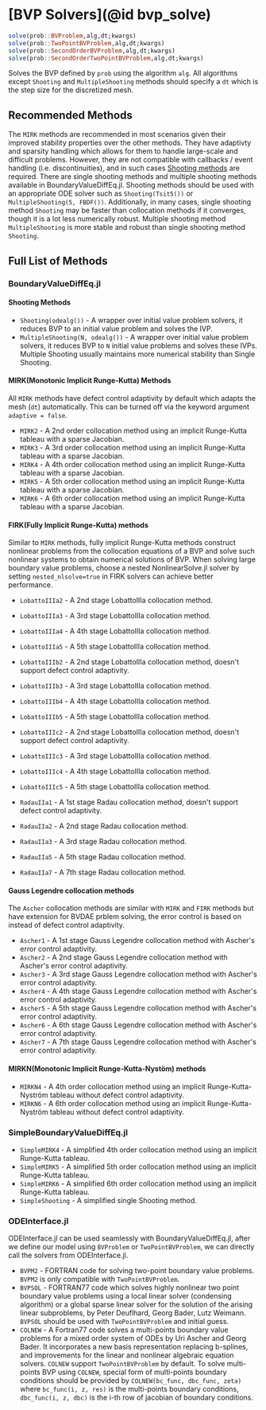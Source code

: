 # [BVP Solvers](@id bvp_solve)

```julia
solve(prob::BVProblem,alg,dt;kwargs)
solve(prob::TwoPointBVProblem,alg,dt;kwargs)
solve(prob::SecondOrderBVProblem,alg,dt;kwargs)
solve(prob::SecondOrderTwoPointBVProblem,alg,dt;kwargs)
```

Solves the BVP defined by `prob` using the algorithm `alg`. All algorithms except `Shooting` and `MultipleShooting` methods should specify a `dt` which is the step size for the discretized mesh.

## Recommended Methods

The `MIRK` methods are recommended in most scenarios given their improved stability properties over the other methods. They have adaptivty and sparsity handling which allows for them to handle large-scale and difficult problems. However, they are not compatible with callbacks / event handling (i.e. discontinuities), and in such cases [Shooting methods](https://en.wikipedia.org/wiki/Shooting_method) are required. There are single shooting methods and multiple shooting methods available in BoundaryValueDiffEq.jl. Shooting methods should be used with an appropriate ODE solver such as `Shooting(Tsit5())` or `MultipleShooting(5, FBDF())`. Additionally,
in many cases, single shooting method `Shooting` may be faster than collocation methods if it converges, though it is a lot less numerically robust. Multiple shooting method `MultipleShooting` is more stable and robust than single shooting method `Shooting`.

## Full List of Methods

### BoundaryValueDiffEq.jl

#### Shooting Methods

  - `Shooting(odealg())` - A wrapper over initial value problem solvers, it reduces BVP to an initial value problem and solves the IVP.
  - `MultipleShooting(N, odealg())` - A wrapper over initial value problem solvers, it reduces BVP to `N` initial value problems and solves these IVPs. Multiple Shooting usually maintains more numerical stability than Single Shooting.

#### MIRK(Monotonic Implicit Runge-Kutta) Methods

All `MIRK` methods have defect control adaptivity by default which adapts the mesh (`dt`) automatically. This can be turned
off via the keyword argument `adaptive = false`.

  - `MIRK2` - A 2nd order collocation method using an implicit Runge-Kutta tableau with a sparse Jacobian.
  - `MIRK3` - A 3rd order collocation method using an implicit Runge-Kutta tableau with a sparse Jacobian.
  - `MIRK4` - A 4th order collocation method using an implicit Runge-Kutta tableau with a sparse Jacobian.
  - `MIRK5` - A 5th order collocation method using an implicit Runge-Kutta tableau with a sparse Jacobian.
  - `MIRK6` - A 6th order collocation method using an implicit Runge-Kutta tableau with a sparse Jacobian.

#### FIRK(Fully Implicit Runge-Kutta) methods

Similar to `MIRK` methods, fully implicit Runge-Kutta methods construct nonlinear problems from the collocation equations of a BVP and solve such nonlinear systems to obtain numerical solutions of BVP. When solving large boundary value problems, choose a nested NonlinearSolve.jl solver by setting `nested_nlsolve=true` in FIRK solvers can achieve better performance.

  - `LobattoIIIa2` - A 2nd stage LobattoIIIa collocation method.
  - `LobattoIIIa3` - A 3rd stage LobattoIIIa collocation method.
  - `LobattoIIIa4` - A 4th stage LobattoIIIa collocation method.
  - `LobattoIIIa5` - A 5th stage LobattoIIIa collocation method.

  - `LobattoIIIb2` - A 2nd stage LobattoIIIa collocation method, doesn't support defect control adaptivity.
  - `LobattoIIIb3` - A 3rd stage LobattoIIIa collocation method.
  - `LobattoIIIb4` - A 4th stage LobattoIIIa collocation method.
  - `LobattoIIIb5` - A 5th stage LobattoIIIa collocation method.

  - `LobattoIIIc2` - A 2nd stage LobattoIIIa collocation method, doesn't support defect control adaptivity.
  - `LobattoIIIc3` - A 3rd stage LobattoIIIa collocation method.
  - `LobattoIIIc4` - A 4th stage LobattoIIIa collocation method.
  - `LobattoIIIc5` - A 5th stage LobattoIIIa collocation method.

  - `RadauIIa1` - A 1st stage Radau collocation method, doesn't support defect control adaptivity.
  - `RadauIIa2` - A 2nd stage Radau collocation method.
  - `RadauIIa3` - A 3rd stage Radau collocation method.
  - `RadauIIa5` - A 5th stage Radau collocation method.
  - `RadauIIa7` - A 7th stage Radau collocation method.

#### Gauss Legendre collocation methods

The `Ascher` collocation methods are similar with `MIRK` and `FIRK` methods but have extension for BVDAE prblem solving, the error control is based on instead of defect control adaptivity.

  - `Ascher1` - A 1st stage Gauss Legendre collocation method with Ascher's error control adaptivity.
  - `Ascher2` - A 2nd stage Gauss Legendre collocation method with Ascher's error control adaptivity.
  - `Ascher3` - A 3rd stage Gauss Legendre collocation method with Ascher's error control adaptivity.
  - `Ascher4` - A 4th stage Gauss Legendre collocation method with Ascher's error control adaptivity.
  - `Ascher5` - A 5th stage Gauss Legendre collocation method with Ascher's error control adaptivity.
  - `Ascher6` - A 6th stage Gauss Legendre collocation method with Ascher's error control adaptivity.
  - `Ascher7` - A 7th stage Gauss Legendre collocation method with Ascher's error control adaptivity.

#### MIRKN(Monotonic Implicit Runge-Kutta-Nystöm) methods

  - `MIRKN4` - A 4th order collocation method using an implicit Runge-Kutta-Nyström tableau without defect control adaptivity.
  - `MIRKN6` - A 6th order collocation method using an implicit Runge-Kutta-Nyström tableau without defect control adaptivity.

### SimpleBoundaryValueDiffEq.jl

  - `SimpleMIRK4` - A simplified 4th order collocation method using an implicit Runge-Kutta tableau.
  - `SimpleMIRK5` - A simplified 5th order collocation method using an implicit Runge-Kutta tableau.
  - `SimpleMIRK6` - A simplified 6th order collocation method using an implicit Runge-Kutta tableau.
  - `SimpleShooting` - A simplified single Shooting method.

### ODEInterface.jl

ODEInterface.jl can be used seamlessly with BoundaryValueDiffEq.jl, after we define our model using `BVProblem` or `TwoPointBVProblem`, we can directly call the solvers from ODEInterface.jl.

  - `BVPM2` - FORTRAN code for solving two-point boundary value problems. `BVPM2` is only compatible with `TwoPointBVProblem`.
  - `BVPSOL` - FORTRAN77 code which solves highly nonlinear two point boundary value problems using a local linear solver (condensing algorithm) or a global sparse linear solver for the solution of the arising linear subproblems, by Peter Deuflhard, Georg Bader, Lutz Weimann. `BVPSOL` should be used with `TwoPointBVProblem` and initial guess.
  - `COLNEW` - A Fortran77 code solves a multi-points boundary value problems for a mixed order system of ODEs by Uri Ascher and Georg Bader. It incorporates a new basis representation replacing b-splines, and improvements for the linear and nonlinear algebraic equation solvers. `COLNEW` support `TwoPointBVProblem` by default. To solve multi-points BVP using `COLNEW`, special form of multi-points boundary conditions should be provided by `COLNEW(bc_func, dbc_func, zeta)` where `bc_func(i, z, res)` is the multi-points boundary conditions, `dbc_func(i, z, dbc)` is the i-th row of jacobian of boundary conditions.
